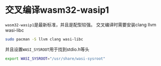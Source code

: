 # 交叉编译wasm32-wasip1
`wasm32-wasip1`是最新标准，并且是配型较强。
交叉编译时需要安装clang llvm wasi-libc
```bash
sudo pacman -S llvm clang wasi-libc
```
并且设置`WASI_SYSROOT`用于找到stdio.h等头
```bash
export WASI_SYSROOT="/usr/share/wasi-sysroot"   
```

